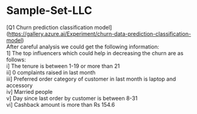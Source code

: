# Sample-Set-LLC

[Q1 Churn prediction classification model] (https://gallery.azure.ai/Experiment/churn-data-prediction-classification-model)<br>
After careful analysis we could get the following information: <br> 
1] The top influencers which could help in decreasing the churn are as follows: <br>
i] The tenure is between 1-19 or more than 21 <br>
ii] 0 complaints raised in last month <br> 
iii] Preferred order category of customer in last month is laptop and accessory <br>
iv] Married people <br>
v] Day since last order by customer is between 8-31 <br>
vi] Cashback amount is more than Rs 154.6


